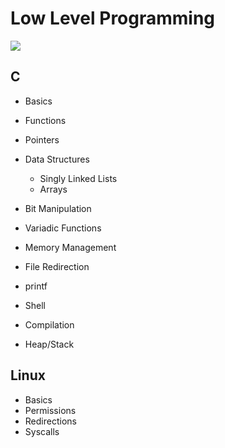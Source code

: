 # Low Level Programming
<img src="https://imgur.com/a/3sAfv0L">

## C
* Basics
* Functions
* Pointers
* Data Structures
    + Singly Linked Lists
    + Arrays

* Bit Manipulation 
* Variadic Functions
* Memory Management
* File Redirection
* printf
* Shell
* Compilation
* Heap/Stack

## Linux
* Basics
* Permissions
* Redirections
* Syscalls
